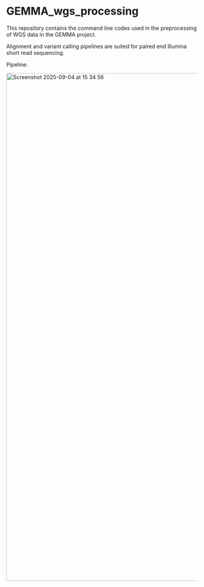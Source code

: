 # GEMMA_wgs_processing

This repository contains the command line codes used in the preprocessing of WGS data in the GEMMA project. 

Alignment and variant calling pipelines are suited for paired end Illumina short 
read sequencing.

Pipeline:

<img width="1178" height="1336" alt="Screenshot 2025-09-04 at 15 34 56" src="https://github.com/user-attachments/assets/025ce7a5-9825-441c-8c8d-24708d7acea4" />

